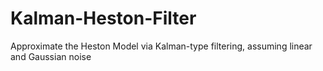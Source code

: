 # Kalman-Heston-Filter
Approximate the Heston Model via Kalman-type filtering, assuming linear and Gaussian noise 
